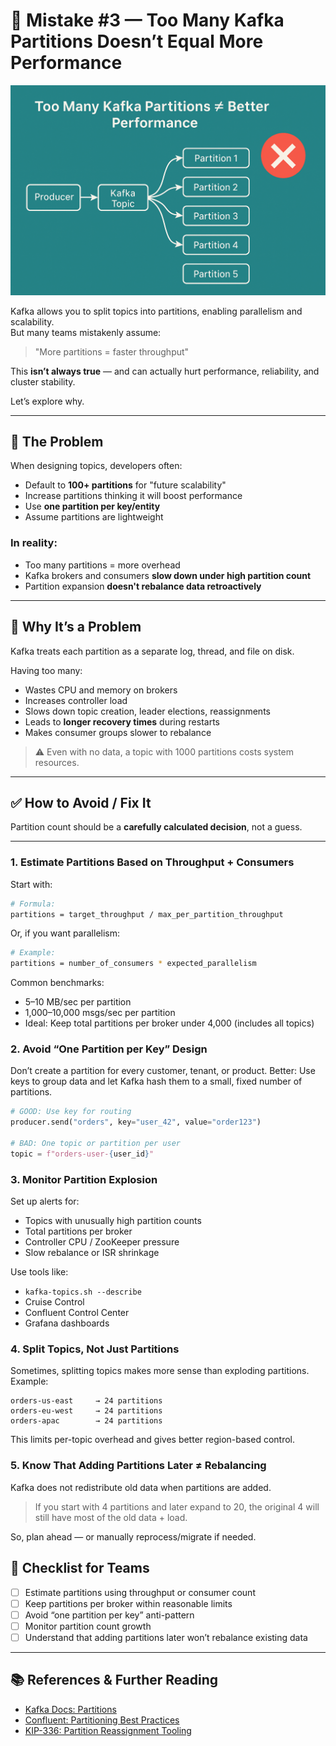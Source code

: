 # 📝 Mistake #3 — Too Many Kafka Partitions Doesn’t Equal More Performance

![Too Many Partitions](../images/kafka-too-many-partitions.png)

Kafka allows you to split topics into partitions, enabling parallelism and scalability.  
But many teams mistakenly assume:  
> "More partitions = faster throughput"

This **isn’t always true** — and can actually hurt performance, reliability, and cluster stability.

Let’s explore why.

---

## 🔴 The Problem

When designing topics, developers often:

- Default to **100+ partitions** for "future scalability"
- Increase partitions thinking it will boost performance
- Use **one partition per key/entity**
- Assume partitions are lightweight

### In reality:
- Too many partitions = more overhead  
- Kafka brokers and consumers **slow down under high partition count**
- Partition expansion **doesn't rebalance data retroactively**

---

## 🧯 Why It’s a Problem

Kafka treats each partition as a separate log, thread, and file on disk.

Having too many:

- Wastes CPU and memory on brokers  
- Increases controller load  
- Slows down topic creation, leader elections, reassignments  
- Leads to **longer recovery times** during restarts  
- Makes consumer groups slower to rebalance

> ⚠️ Even with no data, a topic with 1000 partitions costs system resources.

---

## ✅ How to Avoid / Fix It

Partition count should be a **carefully calculated decision**, not a guess.

---

### 1. **Estimate Partitions Based on Throughput + Consumers**

Start with:
```bash
# Formula:
partitions = target_throughput / max_per_partition_throughput
```
Or, if you want parallelism:

```bash
# Example:
partitions = number_of_consumers * expected_parallelism
```
Common benchmarks:
- 5–10 MB/sec per partition
- 1,000–10,000 msgs/sec per partition
- Ideal: Keep total partitions per broker under 4,000 (includes all topics)

### 2. Avoid “One Partition per Key” Design

Don’t create a partition for every customer, tenant, or product.
Better: Use keys to group data and let Kafka hash them to a small, fixed number of partitions.
```python
# GOOD: Use key for routing
producer.send("orders", key="user_42", value="order123")

# BAD: One topic or partition per user
topic = f"orders-user-{user_id}"
```

### 3. Monitor Partition Explosion

Set up alerts for:
- Topics with unusually high partition counts
- Total partitions per broker
- Controller CPU / ZooKeeper pressure
- Slow rebalance or ISR shrinkage

Use tools like:
- `kafka-topics.sh --describe`
- Cruise Control
- Confluent Control Center
- Grafana dashboards

### 4. Split Topics, Not Just Partitions

Sometimes, splitting topics makes more sense than exploding partitions.
Example:
```text
orders-us-east     → 24 partitions  
orders-eu-west     → 24 partitions  
orders-apac        → 24 partitions
```
This limits per-topic overhead and gives better region-based control.


### 5. Know That Adding Partitions Later ≠ Rebalancing

Kafka does not redistribute old data when partitions are added.

> If you start with 4 partitions and later expand to 20,
> the original 4 will still have most of the old data + load.

So, plan ahead — or manually reprocess/migrate if needed.

## 🧰 Checklist for Teams

- [ ] Estimate partitions using throughput or consumer count  
- [ ] Keep partitions per broker within reasonable limits  
- [ ] Avoid “one partition per key” anti-pattern  
- [ ] Monitor partition count growth  
- [ ] Understand that adding partitions later won’t rebalance existing data  

---

## 📚 References & Further Reading

- [Kafka Docs: Partitions](https://kafka.apache.org/documentation/#intro_topics)  
- [Confluent: Partitioning Best Practices](https://www.confluent.io/blog/how-to-choose-the-number-of-topic-partitions-in-a-kafka-cluster/)  
- [KIP-336: Partition Reassignment Tooling](https://cwiki.apache.org/confluence/display/KAFKA/KIP-336%3A+Improve+ReassignPartitionsTool)










